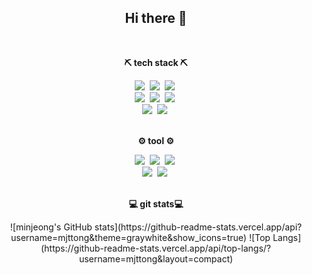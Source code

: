 <h2 align=center>
  Hi there 👋
</h2>
<br>

<div align=center>
  <p style="font-weight: bold;">⛏️ tech stack ⛏️</p>
  <img src="https://img.shields.io/badge/c-A8B9CC?style=flat&logo=c&logoColor=white"/>&nbsp
  <img src="https://img.shields.io/badge/java-007396?style=flat&logo=java&logoColor=white"/>&nbsp
  <img src="https://img.shields.io/badge/javascript-F7DF1E?style=flat&logo=javascript&logoColor=white"/>&nbsp
  <br>
  <img src="https://img.shields.io/badge/spring boot-6DB33F?style=flat&logo=springboot&logoColor=white"/>&nbsp
  <img src="https://img.shields.io/badge/node.js-5FA04E?style=flat&logo=nodedotjs&logoColor=white"/>&nbsp
  <img src="https://img.shields.io/badge/aws-232F3E?style=flat&logo=amazonwebservices&logoColor=white"/>&nbsp
  <br>
  <img src="https://img.shields.io/badge/html5-E34F26?style=flat&logo=html5&logoColor=white"/>&nbsp
  <img src="https://img.shields.io/badge/css3-1572B6?style=flat&logo=css3&logoColor=white"/>&nbsp
</div>
<br>

<div align=center>
  <p style="font-weight: bold;">⚙️ tool ⚙️</p>
  <img src="https://img.shields.io/badge/discord-5865F2?style=flat&logo=discord&logoColor=white"/>&nbsp
  <img src="https://img.shields.io/badge/notion-000000?style=flat&logo=notion&logoColor=white"/>&nbsp
  <img src="https://img.shields.io/badge/github-181717?style=flat&logo=github&logoColor=white"/>&nbsp
  <br>
  <img src="https://img.shields.io/badge/intellij-000000?style=flat&logo=intellij&logoColor=white"/>&nbsp
  <img src="https://img.shields.io/badge/vscode-0078d7?style=flat&logo=visual-studio-code&logoColor=white"/>&nbsp
  </div>
<br>

<div align=center>
  <p style="font-weight: bold;">💻 git stats💻</p>
  ![minjeong's GitHub stats](https://github-readme-stats.vercel.app/api?username=mjttong&theme=graywhite&show_icons=true)
  ![Top Langs](https://github-readme-stats.vercel.app/api/top-langs/?username=mjttong&layout=compact)
</div>
